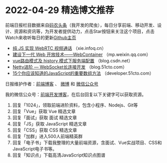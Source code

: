 # 2022-04-29 精选博文推荐

前端日报栏目数据来自[码农头条](http://hao.caibaojian.com.cn/)（我开发的爬虫），每日分享前端、移动开发、设计、资源和资讯等，为开发者提供动力，点击Star按钮来关注这个项目，点击Watch来收听每日的更新[Github主页](https://github.com/kujian/frontendDaily)
* [纯 JS 实现 WebRTC 视频通话](https://xie.infoq.cn/article/8f5e178f010a395da98a8c8d8) （xie.infoq.cn）
* [建设下一代 Web 开放技术——WebContainer](https://mp.weixin.qq.com/s?__biz=Mzg4MjE5OTI4Mw==&mid=2247491061&idx=1&sn=8963ce86814a775e4e75427eb5b0d23e) （mp.weixin.qq.com）
* [vue路由模式及 history 模式下服务端配置](https://blog.csdn.net/mynewdays/article/details/124478849) （blog.csdn.net）
* [Netty进阶 &#8212; WebSocket长连接开发](https://blog.51cto.com/u_15500707/5258957) （blog.51cto.com）
* [15个你应该知道的JavaScript的重要数组方法](https://developer.51cto.com/article/707653.html) （developer.51cto.com）

日报维护作者：[前端博客](http://caibaojian.com.cn/) 、 [微博](http://weibo.com/kujian) 和 [微信公众号](https://open.weixin.qq.com/qr/code?username=caibaojian_com)

我的微信公众号：[前端开发博客](https://open.weixin.qq.com/qr/code?username=caibaojian_com)，在后台回复以下关键字可以获取资源。

1. 回复「1024」，领取前端进阶资料，包含小程序、Nodejs、Git等
2. 回复「Vue」获取 Vue 精选文章
3. 回复「面试」获取 面试 精选文章
4. 回复「JS」获取 JavaScript 精选文章
5. 回复「CSS」获取 CSS 精选文章
6. 回复「加群」进入500人前端精英群
7. 回复「电子书」下载我整理的大量前端资源，含面试、Vue实战项目、CSS和JavaScript电子书等。
8. 回复「知识点」下载高清JavaScript知识点图谱